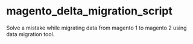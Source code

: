 # magento_delta_migration_script
Solve a mistake while migrating data from magento 1 to magento 2 using data migration tool.
